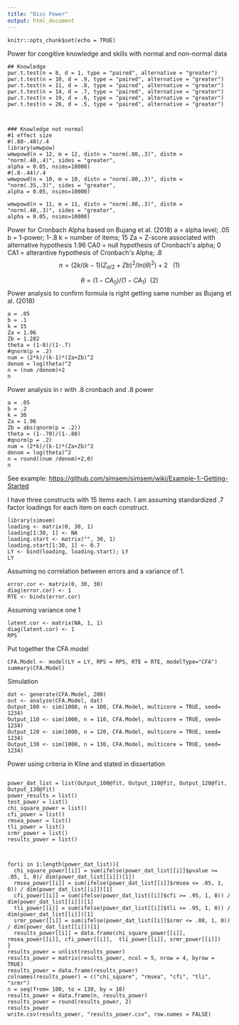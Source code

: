 ```yaml
---
title: "Diss Power"
output: html_document
---
```


```{r setup, include=FALSE}
knitr::opts_chunk$set(echo = TRUE)
```
Power for congitive knowledge and skills with normal and non-normal data
```{r}
## Knowledge
pwr.t.test(n = 8, d = 1, type = "paired", alternative = "greater")
pwr.t.test(n = 10, d = .9, type = "paired", alternative = "greater")
pwr.t.test(n = 11, d = .8, type = "paired", alternative = "greater")
pwr.t.test(n = 14, d = .7, type = "paired", alternative = "greater")
pwr.t.test(n = 19, d = .6, type = "paired", alternative = "greater")
pwr.t.test(n = 26, d = .5, type = "paired", alternative = "greater")



### Knowledge not normal
#1 effect size
#(.80-.40)/.4
library(wmwpow)
wmwpowd(n = 12, m = 12, distn = "norm(.80,.3)", distm = "norm(.40,.4)", sides = "greater",
alpha = 0.05, nsims=10000)
#(.8-.44)/.4
wmwpowd(n = 10, m = 10, distn = "norm(.80,.3)", distm = "norm(.35,.3)", sides = "greater",
alpha = 0.05, nsims=10000)

wmwpowd(n = 11, m = 11, distn = "norm(.80,.3)", distm = "norm(.40,.3)", sides = "greater",
alpha = 0.05, nsims=10000)
```

Power for Cronbach Alpha based on Bujang et al. (2018)
a = alpha level; .05
b = 1-power; 1-.8
k = number of items; 15
Za = Z-score associated with alternative hypothesis 1.96
CA0 = null hypothesis of Cronbach's alpha; 0
CA1 = alterantive hypothesis of Cronbach's Alpha; .8
$$ n = ({2k/(k-1)(Z_{a/2}+Z{b})^2} / ln(\theta)^2)+2~~~ (1)$$



$$ \theta = (1-CA_{0}) /(1-CA_{1})~~ (2)  $$
Power analysis to confirm formula is right getting same number as Bujang et al. (2018)
```{r}
a = .05
b = .1
k = 15
Za = 1.96
Zb = 1.282
theta = (1-0)/(1-.7)
#qnorm(p = .2)
num = (2*k)/(k-1)*(Za+Zb)^2
denom = log(theta)^2
n = (num /denom)+2
n
```
Power analysis in r with .8 cronbach and .8 power
```{r}
a = .05
b = .2
k = 30
Za = 1.96
Zb = abs(qnorm(p = .2))
theta = (1-.70)/(1-.80)
#qnorm(p = .2)
num = (2*k)/(k-1)*(Za+Zb)^2
denom = log(theta)^2
n = round((num /denom)+2,0)
n
```




See example: https://github.com/simsem/simsem/wiki/Example-1:-Getting-Started

I have three constructs with 15 items each.  I am assuming standardized .7 factor loadings for each item on each construct.
```{r}
library(simsem)
loading <- matrix(0, 30, 1)
loading[1:30, 1] <- NA
loading.start <- matrix("", 30, 1)
loading.start[1:30, 1] <- 0.7
LY <- bind(loading, loading.start); LY
LY
```

Assuming no correlation between errors and a variance of 1.
```{r}
error.cor <- matrix(0, 30, 30)
diag(error.cor) <- 1
RTE <- binds(error.cor)
```

Assuming variance one 1 
```{r}
latent.cor <- matrix(NA, 1, 1)
diag(latent.cor) <- 1
RPS

```
Put together the CFA model
```{r}
CFA.Model <- model(LY = LY, RPS = RPS, RTE = RTE, modelType="CFA")
summary(CFA.Model)
```
Simulation
```{r}
dat <- generate(CFA.Model, 200)
out <- analyze(CFA.Model, dat)
Output_100 <- sim(1000, n = 100, CFA.Model, multicore = TRUE, seed= 1234)
Output_110 <- sim(1000, n = 110, CFA.Model, multicore = TRUE, seed= 1234)
Output_120 <- sim(1000, n = 120, CFA.Model, multicore = TRUE, seed= 1234)
Output_130 <- sim(1000, n = 130, CFA.Model, multicore = TRUE, seed= 1234)
```
Power using criteria in Kline and stated in dissertation
```{r}

power_dat_list = list(Output_100@fit, Output_110@fit, Output_120@fit, Output_130@fit)
power_results = list()
test_power = list()
chi_square_power = list()
cfi_power = list()
rmsea_power = list()
tli_power = list()
srmr_power = list()
results_power = list()



for(i in 1:length(power_dat_list)){
  chi_square_power[[i]] = sum(ifelse(power_dat_list[[i]]$pvalue >= .05, 1, 0)/ dim(power_dat_list[[i]])[1])
  rmsea_power[[i]] = sum(ifelse(power_dat_list[[i]]$rmsea <= .05, 1, 0)) / dim(power_dat_list[[i]])[1]
  cfi_power[[i]] = sum(ifelse(power_dat_list[[i]]$cfi >= .95, 1, 0)) / dim(power_dat_list[[i]])[1]
  tli_power[[i]] = sum(ifelse(power_dat_list[[i]]$tli >= .95, 1, 0)) / dim(power_dat_list[[i]])[1]
  srmr_power[[i]] = sum(ifelse(power_dat_list[[i]]$srmr <= .08, 1, 0)) / dim(power_dat_list[[i]])[1]
  results_power[[i]] = data.frame(chi_square_power[[i]], rmsea_power[[i]], cfi_power[[i]],  tli_power[[i]], srmr_power[[i]]) 
}
results_power = unlist(results_power)
results_power = matrix(results_power, ncol = 5, nrow = 4, byrow = TRUE)  
results_power = data.frame(results_power)
colnames(results_power) = c("chi_square", "rmsea", "cfi", "tli", "srmr")
n = seq(from= 100, to = 130, by = 10)
results_power = data.frame(n, results_power)
results_power = round(results_power, 2)
results_power
write.csv(results_power, "results_power.csv", row.names = FALSE)
```
